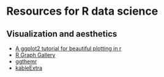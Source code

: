 # Resources for R data science

## Visualization and aesthetics

- [A ggplot2 tutorial for beautiful plotting in r](https://www.cedricscherer.com/2019/08/05/a-ggplot2-tutorial-for-beautiful-plotting-in-r/)
- [R Graph Gallery](https://www.r-graph-gallery.com/)
- [ggthemr](https://github.com/Mikata-Project/ggthemr)
- [kableExtra](https://cran.r-project.org/web/packages/kableExtra/vignettes/awesome_table_in_html.html)
